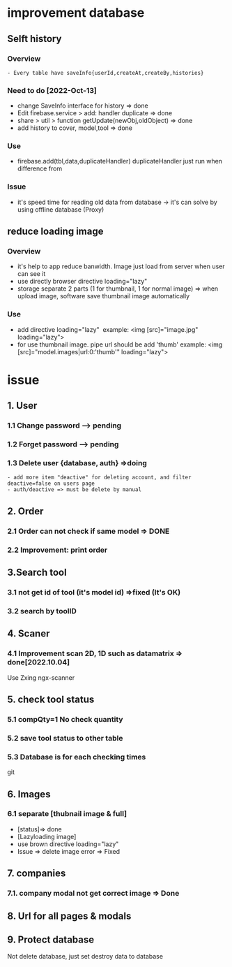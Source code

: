 # improvement database
## Selft history
### Overview
    - Every table have saveInfo{userId,createAt,createBy,histories}
### Need to do [2022-Oct-13]
- change SaveInfo interface for history                 => done
- Edit firebase.service > add: handler duplicate        => done
- share > util > function getUpdate(newObj,oldObject)   => done
- add history to cover, model,tool                      => done
### Use
- firebase.add(tbl,data,duplicateHandler)   duplicateHandler just run when <data> difference from <database>
### Issue
- it's speed time for reading old data from database -> it's can solve by using offline database (Proxy)

## reduce loading image
### Overview
- it's help to app reduce banwidth. Image just load from server when user can see it
- use directly browser directive loading="lazy"
- storage separate 2 parts (1 for thumbnail, 1 for normal image) => when upload image, software save thumbnail image automatically
### Use
- add directive loading="lazy" <img>
example: <img [src]="image.jpg" loading="lazy">
- for use thumbnail image. pipe url should be add 'thumb'
example: <img [src]="model.images|url:0:'thumb'" loading="lazy">


# issue
## 1. User
### 1.1 Change password --> pending
### 1.2 Forget password --> pending
### 1.3 Delete user {database, auth} =>doing
    - add more item "deactive" for deleting account, and filter deactive=false on users page
    - auth/deactive => must be delete by manual

## 2. Order
### 2.1 Order can not check if same model => DONE
### 2.2 Improvement: print order

## 3.Search tool
### 3.1 not get id of tool (it's model id) =>fixed (It's OK)
### 3.2 search by toolID

## 4. Scaner
### 4.1 Improvement scan 2D, 1D such as datamatrix => done[2022.10.04]
Use Zxing ngx-scanner
## 5. check tool status
### 5.1 compQty=1 No check quantity
### 5.2 save tool status to other table
### 5.3 Database is for each checking times
git
## 6. Images
### 6.1 separate [thubnail image & full]
- [status]=> done
- [Lazyloading image]
- use brown directive loading="lazy"
- Issue => delete image error => Fixed

## 7. companies
### 7.1. company modal not get correct image => Done

## 8. Url for all pages & modals

## 9. Protect database
Not delete database, just set destroy data to database